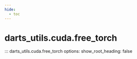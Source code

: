 ```yaml
---
hide:
  - toc
---
```

# <code class='doc-symbol doc-symbol-nav doc-symbol-function'></code>darts_utils.cuda.free_torch

::: darts_utils.cuda.free_torch
    options:
      show_root_heading: false
